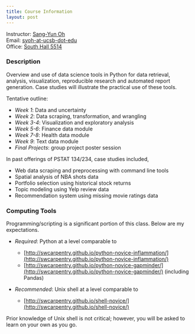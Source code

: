 ```yaml
---
title: Course Information
layout: post
---
```


Instructor: [Sang-Yun Oh](https://syoh.org)  
Email: [syoh-at-ucsb-dot-edu](mailto:syoh-at-ucsb-dot-edu)  
Office: [South Hall 5514](https://goo.gl/maps/SDW89NgcescwJi1VA)

### Description

Overview and use of data science tools in Python for data retrieval, analysis, visualization, reproducible research and automated report generation. Case studies will illustrate the practical use of these tools.

Tentative outline:

* *Week 1*: Data and uncertainty
* *Week 2*: Data scraping, transformation, and wrangling
* *Week 3-4*: Visualization and exploratory analysis
* *Week 5-6*: Finance data module
* *Week 7-8*: Health data module
* *Week 9*: Text data module
* *Final Projects*: group project poster session

In past offerings of PSTAT 134/234, case studies included,

* Web data scraping and preprocessing with command line tools
* Spatial analysis of NBA shots data
* Portfolio selection using historical stock returns
* Topic modeling using Yelp review data
* Recommendation system using missing movie ratings data

### Computing Tools

Programming/scripting is a significant portion of this class. Below are my expectations.

* _Required_: Python at a level comparable to
    * [http://swcarpentry.github.io/python-novice-inflammation/](http://swcarpentry.github.io/python-novice-inflammation/)
    * [http://swcarpentry.github.io/python-novice-gapminder/](http://swcarpentry.github.io/python-novice-gapminder/) (including Pandas)

* _Recommended_: Unix shell at a level comparable to
    * [http://swcarpentry.github.io/shell-novice/](http://swcarpentry.github.io/shell-novice/)

Prior knowledge of Unix shell is not critical; however, you will be asked to learn on your own as you go.

